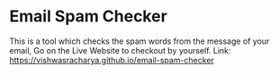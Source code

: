 # Email Spam Checker
This is a tool which checks the spam words from the message of your email, Go on the Live Website to checkout by yourself.
Link: https://vishwasracharya.github.io/email-spam-checker
